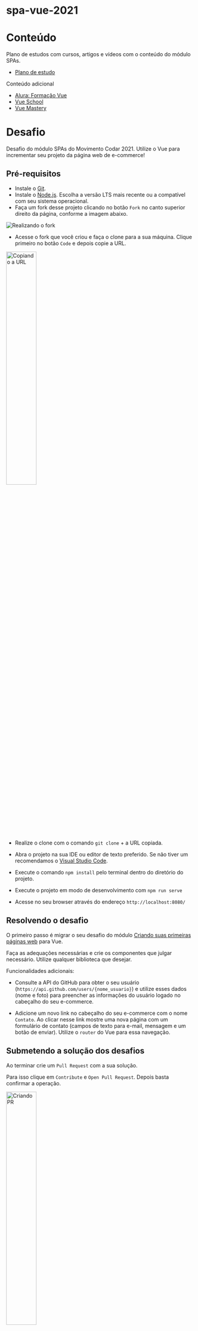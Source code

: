 # spa-vue-2021

# Conteúdo

Plano de estudos com cursos, artigos e vídeos com o conteúdo do módulo SPAs.

- [Plano de estudo](https://cursos.alura.com.br/front-end-frameworks-e-spas-vnsueda-1622329844490-p164408)

Conteúdo adicional

- [Alura: Formação Vue](https://cursos.alura.com.br/formacao-vuejs)
- [Vue School](https://vueschool.io/)
- [Vue Mastery](https://www.vuemastery.com/)

# Desafio

Desafio do módulo SPAs do Movimento Codar 2021. Utilize o Vue para incrementar seu projeto da página web de e-commerce!

## Pré-requisitos

- Instale o [Git](https://git-scm.com/).
- Instale o [Node.js](https://nodejs.org/en/). Escolha a versão LTS mais recente ou a compatível com seu sistema operacional.
- Faça um fork desse projeto clicando no botão `Fork` no canto superior direito da página, conforme a imagem abaixo. 

![Realizando o fork](https://docs.github.com/assets/images/help/repository/fork_button.jpg)

- Acesse o fork que você criou e faça o clone para a sua máquina. Clique primeiro no botão `Code` e depois copie a URL. 

<img src="https://docs.github.com/assets/images/help/repository/https-url-clone-cli.png" alt="Copiando a URL" width="40%"/>

- Realize o clone com o comando `git clone` + a URL copiada.

- Abra o projeto na sua IDE ou editor de texto preferido. Se não tiver um recomendamos o [Visual Studio Code](https://code.visualstudio.com/).

- Execute o comando `npm install` pelo terminal dentro do diretório do projeto.

- Execute o projeto em modo de desenvolvimento com `npm run serve`

- Acesse no seu browser através do endereço `http://localhost:8080/ `

## Resolvendo o desafio

O primeiro passo é migrar o seu desafio do módulo [Criando suas primeiras páginas web](https://github.com/movimentocodar/primeiras-paginas-web-2021) para Vue.

Faça as adequações necessárias e crie os componentes que julgar necessário. Utilize qualquer biblioteca que desejar.

Funcionalidades adicionais:

- Consulte a API do GitHub para obter o seu usuário (`https://api.github.com/users/{nome_usuario}`) e utilize esses dados (nome e foto) para preencher as informações do usuário logado no cabeçalho do seu e-commerce.

- Adicione um novo link no cabeçalho do seu e-commerce com o nome `Contato`. Ao clicar nesse link mostre uma nova página com um formulário de contato (campos de texto para e-mail, mensagem e um botão de enviar). Utilize o `router` do Vue para essa navegação. 

## Submetendo a solução dos desafios

Ao terminar crie um `Pull Request` com a sua solução. 

Para isso clique em `Contribute` e `Open Pull Request`. Depois basta confirmar a operação. 

<img src="https://user-images.githubusercontent.com/6104963/125391895-911cd300-e37b-11eb-90d9-5b92cd8e5445.PNG" alt="Criando PR" width="40%"/>

Disponibilize o seu projeto através da [Vercel](https://vercel.com/) seguindo os passos:

- Faça o login/crie a sua conta (Utilize sua conta do GitHub)
- Configure as permissões de acesso aos repositórios
- Clique em New Project
- Em *Import Git Repository* clique em *Import* no projeto
- Mantenha as configurações padrão e clique em *Deploy*
- Aguarde o processo terminar e o projeto irá aparecer no seu dashboard 

No comentário do Pull Request adicione o link da sua aplicação gerado após o deploy na Vercel.

## :trophy: Finalizaram o desafio :trophy:

<a href="https://spa-vue-2021-jand-s.vercel.app/"><img width="50" height="50" src="https://github.com/Jand-S.png"></img></a>
<a href="https://spa-vue-2021-nine.vercel.app/"><img width="50" height="50" src="https://github.com/feehvecch.png"></img></a>

